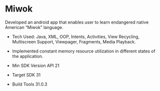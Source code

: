# Miwok
Developed an android app that enables user to learn endangered native American “Miwok” language.

* Tech Used:  Java, XML, OOP, Intents, Activities, View Recycling, Multiscreen Support, Viewpager, Fragments, Media Playback. 

* Implemented constant memory resource utilization in different states of the application.

* Min SDK Version API 21

* Target SDK 31

* Build Tools 31.0.3
